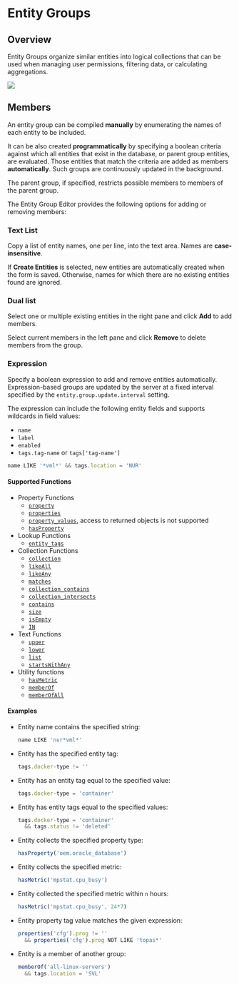 # Entity Groups

## Overview

Entity Groups organize similar entities into logical collections that can be used when managing user permissions, filtering data, or calculating aggregations.

![](./images/entity-groups.png)

## Members

An entity group can be compiled **manually** by enumerating the names of each entity to be included.

It can be also created **programmatically** by specifying a boolean criteria against which all entities that exist in the database, or parent group entities, are evaluated. Those entities that match the criteria are added as members **automatically**. Such groups are continuously updated in the background.

The parent group, if specified, restricts possible members to members of the parent group.

The Entity Group Editor provides the following options for adding or removing members:

### Text List

Copy a list of entity names, one per line, into the text area. Names are **case-insensitive**.

If **Create Entities** is selected, new entities are automatically created when the form is saved. Otherwise, names for which there are no existing entities found are ignored.

### Dual list

Select one or multiple existing entities in the right pane and click **Add** to add members.

Select current members in the left pane and click **Remove** to delete members from the group.

### Expression

Specify a boolean expression to add and remove entities automatically. Expression-based groups are updated by the server at a fixed interval specified by the `entity.group.update.interval` setting.

The expression can include the following entity fields and supports wildcards in field values:

* `name`
* `label`
* `enabled`
* `tags.tag-name` or `tags['tag-name']`

```javascript
name LIKE '*vml*' && tags.location = 'NUR'
```

#### Supported Functions

* Property Functions
  * [`property`](functions-entity-groups-expression.md#property)
  * [`properties`](functions-entity-groups-expression.md#properties)
  * [`property_values`](functions-entity-groups-expression.md#property_values), access to returned objects is not supported
  * [`hasProperty`](functions-entity-groups-expression.md#hasproperty)
* Lookup Functions
  * [`entity_tags`](functions-entity-groups-expression.md#entity_tags)
* Collection Functions
  * [`collection`](functions-entity-groups-expression.md#collection)
  * [`likeAll`](functions-entity-groups-expression.md#likeall)
  * [`likeAny`](functions-entity-groups-expression.md#likeany)
  * [`matches`](functions-entity-groups-expression.md#matches)
  * [`collection_contains`](functions-entity-groups-expression.md#collection_contains)
  * [`collection_intersects`](functions-entity-groups-expression.md#collection_intersects)
  * [`contains`](functions-entity-groups-expression.md#contains)
  * [`size`](functions-entity-groups-expression.md#size)
  * [`isEmpty`](functions-entity-groups-expression.md#isempty)
  * [`IN`](functions-entity-groups-expression.md#in)
* Text Functions
  * [`upper`](functions-entity-groups-expression.md#upper)
  * [`lower`](functions-entity-groups-expression.md#lower)
  * [`list`](functions-entity-groups-expression.md#list)
  * [`startsWithAny`](functions-entity-groups-expression.md#startswithany)
* Utility functions
  * [`hasMetric`](functions-entity-groups-expression.md#hasmetric)
  * [`memberOf`](functions-entity-groups-expression.md#memberof)
  * [`memberOfAll`](functions-entity-groups-expression.md#memberofall)

#### Examples

* Entity name contains the specified string:

  ```javascript
  name LIKE 'nur*vml*'
  ```

* Entity has the specified entity tag:

  ```javascript
  tags.docker-type != ''
  ```

* Entity has an entity tag equal to the specified value:

  ```javascript
  tags.docker-type = 'container'
  ```

* Entity has entity tags equal to the specified values:

  ```javascript
  tags.docker-type = 'container'
    && tags.status != 'deleted'
  ```

* Entity collects the specified property type:

  ```javascript
  hasProperty('oem.oracle_database')
  ```

* Entity collects the specified metric:

  ```javascript
  hasMetric('mpstat.cpu_busy')
  ```

* Entity collected the specified metric within `n` hours:

  ```javascript
  hasMetric('mpstat.cpu_busy', 24*7)
  ```

* Entity property tag value matches the given expression:

  ```javascript
  properties('cfg').prog != ''
    && properties('cfg').prog NOT LIKE 'topas*'
  ```

* Entity is a member of another group:

  ```javascript
  memberOf('all-linux-servers')
    && tags.location = 'SVL'
  ```